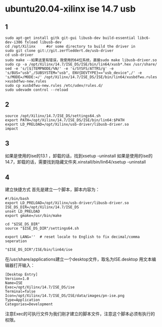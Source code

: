 # ubuntu20.04-xilinx ise 14.7  usb 
## 1 
```
sudo apt-get install gitk git-gui libusb-dev build-essential libc6-dev-i386 fxload libusb-dev
cd /opt/Xilinx     #or some directory to build the driver in
sudo git clone git://git.zerfleddert.de/usb-driver
cd usb-driver
sudo make --如果这里有错误，我使用的64位系统，直接sudo make libusb-driver.so 
sudo cp -a /opt/Xilinx/14.7/ISE_DS/ISE/bin/lin64/xusb*.hex /usr/share/
sed -e 's/[$]TEMPNODE/%N/' -e 's/SYSFS/ATTRS/g' -e 's/BUS="usb",/SUBSYSTEM="usb", ENV{DEVTYPE}=="usb_device",/' -e 's/MODE=/MODE:=/' /opt/Xilinx/14.7/ISE_DS/ISE/bin/lin64/xusbdfwu.rules >xusbdfwu-new.rules
sudo cp xusbdfwu-new.rules /etc/udev/rules.d/
sudo udevadm control --reload
```

## 2 
```
source /opt/Xilinx/14.7/ISE_DS/settings64.sh
export PATH=/opt/Xilinx/14.7/ISE_DS/ISE/bin/lin64:$PATH
export LD_PRELOAD=/opt/Xilinx/usb-driver/libusb-driver.so
impact
```
## 3 
如果是使用的ise的13.1 ，卸载的话，找到xsetup -uninstall
如果是使用的ise的14.7，卸载的话，需要找到隐藏文件夹.xinstall/bin/lin64/xsetup -uninstall


## 4
建立快捷方式
首先是建立一个脚本，脚本内容为：

```
#!/bin/bash
export LD_PRELOAD=/opt/Xilinx/usb-driver/libusb-driver.so
ISE_DS_DIR=/opt/Xilinx/14.7/ISE_DS
unset LD_PRELOAD
export gmake=/usr/bin/make

cd "$ISE_DS_DIR"
source "$ISE_DS_DIR"/settings64.sh

export LANG=''  # reset locale to English to fix decimal/comma seperation

"$ISE_DS_DIR"/ISE/bin/lin64/ise
```


在/usr/share/applications建立一个desktop文件，取名为ISE.desktop
用文本编辑器打开输入：

```
[Desktop Entry]
Version=1.0
Name=ISE
Exec=/opt/Xilinx/14.7/ISE_DS/ise
Terminal=false
Icon=/opt/Xilinx/14.7/ISE_DS/ISE/data/images/pn-ise.png
Type=Application
Categories=Development
```
 


注意Exec的可执行文件为我们刚才建立的脚本文件，注意这个脚本必须有执行的权限。
